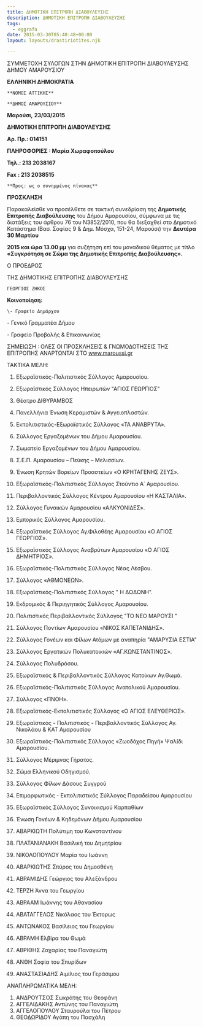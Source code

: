 ```yaml
---
title: ΔΗΜΟΤΙΚΗ ΕΠΙΤΡΟΠΗ ΔΙΑΒΟΥΛΕΥΣΗΣ
description: ΔΗΜΟΤΙΚΗ ΕΠΙΤΡΟΠΗ ΔΙΑΒΟΥΛΕΥΣΗΣ
tags:
  - eggrafa
date: 2015-03-30T05:40:48+00:00
layout: layouts/drastiriotites.njk

---
```


ΣΥΜΜΕΤΟΧΗ ΣΥΛΟΓΩΝ ΣΤΗΝ ΔΗΜΟΤΙΚΗ ΕΠΙΤΡΟΠΗ ΔΙΑΒΟΥΛΕΥΣΗΣ ΔΗΜΟΥ ΑΜΑΡΟΥΣΙΟΥ

<!-- excerpt -->

**ΕΛΛΗΝΙΚΗ ΔΗΜΟΚΡΑΤΙΑ**

    **ΝΟΜΟΣ ΑΤΤΙΚΗΣ**

    **ΔΗΜΟΣ ΑΜΑΡΟΥΣΙΟΥ**

**Μαρούσι,** **23/03/2015**

**ΔΗΜΟΤΙΚΗ ΕΠΙΤΡΟΠΗ ΔΙΑΒΟΥΛΕΥΣΗΣ**

**Αρ. Πρ.: 014151**

**ΠΛΗΡΟΦΟΡΙΕΣ : Μαρία Χωραφοπούλου**

**Τηλ.: 213 2038167**

**Fax** **: 213 2038515**

    **Προς: ως ο συνημμένος πίνακας**

**ΠΡΟΣΚΛΗΣΗ**

Παρακαλείσθε να προσέλθετε σε τακτική συνεδρίαση της **Δημοτικής Επιτροπής Διαβούλευσης** του Δήμου Αμαρουσίου, σύμφωνα με τις διατάξεις του άρθρου 76 του Ν3852/2010, που θα διεξαχθεί στο Δημοτικό Κατάστημα (Βασ. Σοφίας 9 &amp; Δημ. Μόσχα, 151-24, Μαρούσι) την **Δευτέρα 30 Μαρτίου**

**2015 και ώρα 13.00 μμ** για συζήτηση επί του μοναδικού θέματος με τίτλο **«Συγκρότηση σε Σώμα της Δημοτικής Επιτροπής Διαβούλευσης».**

Ο ΠΡΟΕΔΡΟΣ

ΤΗΣ ΔΗΜΟΤΙΚΗΣ ΕΠΙΤΡΟΠΗΣ ΔΙΑΒΟΥΛΕΥΣΗΣ

    ΓΕΩΡΓΙΟΣ ΖΗΚΟΣ

**Κοινοποίηση:**

    \- Γραφείο Δημάρχου

\- Γενικό Γραμματέα Δήμου

\- Γραφείο Προβολής &amp; Επικοινωνίας

ΣΗΜΕΙΩΣΗ : ΟΛΕΣ ΟΙ ΠΡΟΣΚΛΗΣΕΙΣ &amp; ΓΝΩΜΟΔΟΤΗΣΕΙΣ ΤΗΣ ΕΠΙΤΡΟΠΗΣ ΑΝΑΡΤΩΝΤΑΙ ΣΤΟ www.maroussi.gr

ΤΑΚΤΙΚΑ ΜΕΛΗ:

1. Εξωραϊστικός-Πολιτιστικός Σύλλογος Αμαρουσίου.
2. Εξωραϊστικός Σύλλογος Ηπειρωτών "ΑΓΙΟΣ ΓΕΩΡΓΙΟΣ"
3. Θέατρο ΔΙΘΥΡΑΜΒΟΣ
4. Πανελλήνια Ένωση Κεραμιστών &amp; Αγγειοπλαστών.
5. Εκπολιτιστικός-Εξωραϊστικός Σύλλογος «ΤΑ ΑΝΑΒΡΥΤΑ».
6. Σύλλογος Εργαζομένων του Δήμου Αμαρουσίου.
7. Σωματείο Εργαζομένων του Δήμου Αμαρουσίου.
8. Σ.Ε.Π. Αμαρουσίου – Πεύκης – Μελισσίων.
9. Ένωση Κρητών Βορείων Προαστείων «Ο ΚΡΗΤΑΓΕΝΗΣ ΖΕΥΣ».
10. Εξωραϊστικός-Πολιτιστικός Σύλλογος Στούντιο Α΄ Αμαρουσίου.
11. Περιβαλλοντικός Σύλλογος Κέντρου Αμαρουσίου «Η ΚΑΣΤΑΛΙΑ».
12. Σύλλογος Γυναικών Αμαρουσίου «ΑΛΚΥΟΝΙΔΕΣ».
13. Εμπορικός Σύλλογος Αμαρουσίου.
14. Εξωραϊστικός Σύλλογος Αγ.Φιλοθέης Αμαρουσίου «Ο ΑΓΙΟΣ ΓΕΩΡΓΙΟΣ».
15. Εξωραϊστικός Σύλλογος Αναβρύτων Αμαρουσίου «Ο ΑΓΙΟΣ ΔΗΜΗΤΡΙΟΣ».
16. Εξωραϊστικός-Πολιτιστικός Σύλλογος Νέας Λέσβου.
17. Σύλλογος «ΑΘΜΟΝΕΩΝ».
18. Εξωραϊστικός-Πολιτιστικός Σύλλογος " Η ΔΩΔΩΝΗ".
19. Εκδρομικός &amp; Περιηγητικός Σύλλογος Αμαρουσίου.
20. Πολιτιστικός Περιβαλλοντικός Σύλλογος "ΤΟ ΝΕΟ ΜΑΡΟΥΣΙ "
21. Σύλλογος Ποντίων Αμαρουσίου «ΝΙΚΟΣ ΚΑΠΕΤΑΝΙΔΗΣ».
22. Σύλλογος Γονέων και Φίλων Ατόμων με αναπηρία "ΑΜΑΡΥΣΙΑ ΕΣΤΙΑ"
23. Σύλλογος Εργατικών Πολυκατοικιών «ΑΓ.ΚΩΝΣΤΑΝΤΙΝΟΣ».
24. Σύλλογος Πολυδρόσου.
25. Εξωραϊστικός &amp; Περιβαλλοντικός Σύλλογος Κατοίκων Αγ.Θωμά.
26. Εξωραϊστικός-Πολιτιστικός Σύλλογος Ανατολικού Αμαρουσίου.
27. Σύλλογος «ΠΝΟΗ».
28. Εξωραϊστικός-Εκπολιτιστικός Σύλλογος «Ο ΑΓΙΟΣ ΕΛΕΥΘΕΡΙΟΣ».
29. Εξωραϊστικός - Πολιτιστικός - Περιβαλλοντικός Σύλλογος Αγ. Νικολάου &amp; ΚΑΤ Αμαρουσίου
30. Εξωραϊστικός-Πολιτιστικός Σύλλογος «Ζωοδόχος Πηγή» Ψαλίδι Αμαρουσίου.
31. Σύλλογος Μέριμνας Γήρατος.
32. Σώμα Ελληνικού Οδηγισμού.
33. Σύλλογος Φίλων Δάσους Συγγρού
34. Επιμορφωτικός - Εκπολιτιστικός Σύλλογος Παραδείσου Αμαρουσίου
35. Εξωραϊστικός Σύλλογος Συνοικισμού Καρπαθίων
36. Ένωση Γονέων &amp; Κηδεμόνων Δήμου Αμαρουσίου

37. ΑΒΑΡΚΙΩΤΗ Πολύτιμη του Κωνσταντίνου
38. ΠΛΑΤΑΝΙΑΝΑΚΗ Βασιλική του Δημητρίου
39. ΝΙΚΟΛΟΠΟΥΛΟΥ Μαρία του Ιωάννη

40. ΑΒΑΡΚΙΩΤΗΣ Σπύρος του Δημοσθένη

41. ΑΒΡΑΜΙΔΗΣ Γεώργιος του Αλεξάνδρου
42. ΤΕΡΖΗ Άννα του Γεωργίου
43. ΑΒΡΑΑΜ Ιωάννης του Αθανασίου
44. ΑΒΑΤΑΓΓΕΛΟΣ Νικόλαος του Έκτορως
45. ΑΝΤΩΝΑΚΟΣ Βασίλειος του Γεωργίου
46. ΑΒΡΑΜΗ Ελβίρα του Θωμά
47. ΑΒΡΙΘΗΣ Ζαχαρίας του Παναγιώτη
48. ΑΝΘΗ Σοφία του Σπυρίδων
49. ΑΝΑΣΤΑΣΙΑΔΗΣ Αιμίλιος του Γεράσιμου

ΑΝΑΠΛΗΡΩΜΑΤΙΚΑ ΜΕΛΗ:

1. ΑΝΔΡΟΥΤΣΟΣ Σωκράτης του Θεοφάνη
2. ΑΓΓΕΛΙΔΑΚΗΣ Αντώνης του Παναγιώτη
3. ΑΓΓΕΛΟΠΟΥΛΟΥ Σταυρούλα του Πέτρου
4. ΘΕΟΔΩΡΙΔΟΥ Αγάπη του Πασχάλη
